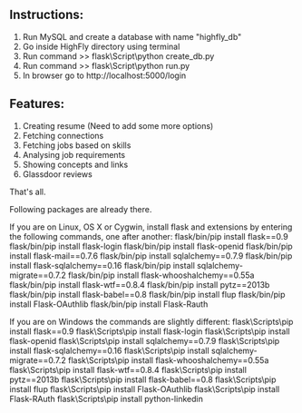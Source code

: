 Instructions:
-------------
1. Run MySQL and create a database with name "highfly_db"
2. Go inside HighFly directory using terminal
3. Run command >> flask\Script\python create_db.py
4. Run command >> flask\Script\python run.py
5. In browser go to http://localhost:5000/login

Features:
-----------
1. Creating resume (Need to add some more options)
2. Fetching connections
3. Fetching jobs based on skills
4. Analysing job requirements
5. Showing concepts and links
6. Glassdoor reviews

That's all.

Following packages are already there.

If you are on Linux, OS X or Cygwin, install flask and extensions by entering the following commands, one after another:
flask/bin/pip install flask==0.9
flask/bin/pip install flask-login
flask/bin/pip install flask-openid
flask/bin/pip install flask-mail==0.7.6
flask/bin/pip install sqlalchemy==0.7.9
flask/bin/pip install flask-sqlalchemy==0.16
flask/bin/pip install sqlalchemy-migrate==0.7.2
flask/bin/pip install flask-whooshalchemy==0.55a
flask/bin/pip install flask-wtf==0.8.4
flask/bin/pip install pytz==2013b
flask/bin/pip install flask-babel==0.8
flask/bin/pip install flup
flask/bin/pip install Flask-OAuthlib
flask/bin/pip install Flask-Rauth

If you are on Windows the commands are slightly different:
flask\Scripts\pip install flask==0.9
flask\Scripts\pip install flask-login
flask\Scripts\pip install flask-openid
flask\Scripts\pip install sqlalchemy==0.7.9
flask\Scripts\pip install flask-sqlalchemy==0.16
flask\Scripts\pip install sqlalchemy-migrate==0.7.2
flask\Scripts\pip install flask-whooshalchemy==0.55a
flask\Scripts\pip install flask-wtf==0.8.4
flask\Scripts\pip install pytz==2013b
flask\Scripts\pip install flask-babel==0.8
flask\Scripts\pip install flup
flask\Scripts\pip install Flask-OAuthlib
flask\Scripts\pip install Flask-RAuth
flask\Scripts\pip install python-linkedin